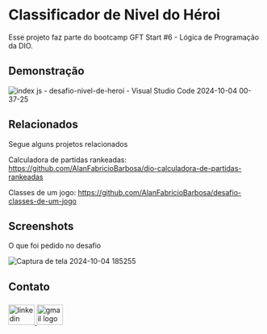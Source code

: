 
# Classificador de Nivel do Héroi

Esse projeto faz parte do bootcamp GFT Start #6 - Lógica de Programação da DIO.


## Demonstração

![index js - desafio-nivel-de-heroi - Visual Studio Code 2024-10-04 00-37-25](https://github.com/user-attachments/assets/8a42e4d9-fe78-4c1c-820f-2203e467d5c7)

## Relacionados

Segue alguns projetos relacionados

Calculadora de partidas rankeadas: https://github.com/AlanFabricioBarbosa/dio-calculadora-de-partidas-rankeadas

Classes de um jogo: https://github.com/AlanFabricioBarbosa/desafio-classes-de-um-jogo


## Screenshots

O que foi pedido no desafio


![Captura de tela 2024-10-04 185255](https://github.com/user-attachments/assets/7b4742f5-3240-4190-b3e0-2176ec35126a)

<h2 align="left">Contato</h2>

###

<div align="left">
  <a href="https://www.linkedin.com/in/alanfabriciodev/" target="_blank">
    <img src="https://raw.githubusercontent.com/maurodesouza/profile-readme-generator/master/src/assets/icons/social/linkedin/default.svg" width="52" height="40" alt="linkedin logo"  />
  </a>
  <a href="mailto:alanfabriciobarbosa1@gmail.com" target="_blank">
    <img src="https://raw.githubusercontent.com/maurodesouza/profile-readme-generator/master/src/assets/icons/social/gmail/default.svg" width="52" height="40" alt="gmail logo"  />
  </a>
</div>


